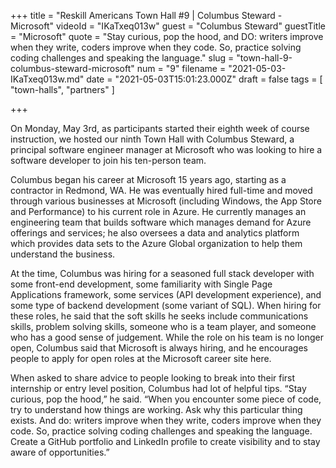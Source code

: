 +++
title = "Reskill Americans Town Hall #9 | Columbus Steward - Microsoft"
videoId = "IKaTxeq013w"
guest = "Columbus Steward"
guestTitle = "Microsoft"
quote = "Stay curious, pop the hood, and DO: writers improve when they write, coders improve when they code. So, practice solving coding challenges and speaking the language."
slug = "town-hall-9-columbus-steward-microsoft"
num = "9"
filename = "2021-05-03-IKaTxeq013w.md"
date = "2021-05-03T15:01:23.000Z"
draft = false
tags = [ "town-halls", "partners" ]

+++

On Monday, May 3rd, as participants started their eighth week of course instruction, we hosted our ninth Town Hall with Columbus Steward, a principal software engineer manager at Microsoft who was looking to hire a software developer to join his ten-person team.

Columbus began his career at Microsoft 15 years ago, starting as a contractor in Redmond, WA. He was eventually hired full-time and moved through various businesses at Microsoft (including Windows, the App Store and Performance) to his current role in Azure. He currently manages an engineering team that builds software which manages demand for Azure offerings and services; he also oversees a data and analytics platform which provides data sets to the Azure Global organization to help them understand the business.

At the time, Columbus was hiring for a seasoned full stack developer with some front-end development, some familiarity with Single Page Applications framework, some services (API development experience), and some type of backend development (some variant of SQL). When hiring for these roles, he said that the soft skills he seeks include communications skills, problem solving skills, someone who is a team player, and someone who has a good sense of judgement. While the role on his team is no longer open, Columbus said that Microsoft is always hiring, and he encourages people to apply for open roles at the Microsoft career site here.

When asked to share advice to people looking to break into their first internship or entry level position, Columbus had lot of helpful tips. “Stay curious, pop the hood,” he said. “When you encounter some piece of code, try to understand how things are working. Ask why this particular thing exists. And do: writers improve when they write, coders improve when they code. So, practice solving coding challenges and speaking the language. Create a GitHub portfolio and LinkedIn profile to create visibility and to stay aware of opportunities.”
